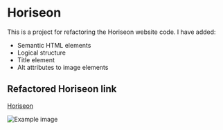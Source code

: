 # Horiseon

This is a project for refactoring the Horiseon website code. I have added:

- Semantic HTML elements
- Logical structure
- Title element
- Alt attributes to image elements

## Refactored Horiseon link

[Horiseon](https://tschram93.github.io/horiseon-refactor/)

![Example image](~/Desktop/bootcamp/01-HTML-Git-CSS/02-Homework/Assets/01-html-css-git-homework-demo.png)
